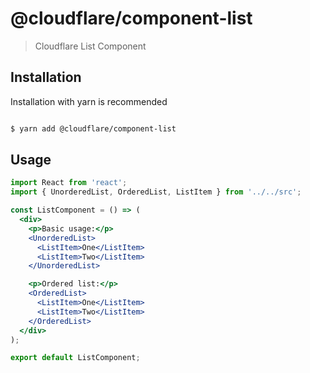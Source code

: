 # @cloudflare/component-list

> Cloudflare List Component

## Installation
Installation with yarn is recommended

```sh

$ yarn add @cloudflare/component-list

```

## Usage

```jsx
import React from 'react';
import { UnorderedList, OrderedList, ListItem } from '../../src';

const ListComponent = () => (
  <div>
    <p>Basic usage:</p>
    <UnorderedList>
      <ListItem>One</ListItem>
      <ListItem>Two</ListItem>
    </UnorderedList>

    <p>Ordered list:</p>
    <OrderedList>
      <ListItem>One</ListItem>
      <ListItem>Two</ListItem>
    </OrderedList>
  </div>
);

export default ListComponent;

```


